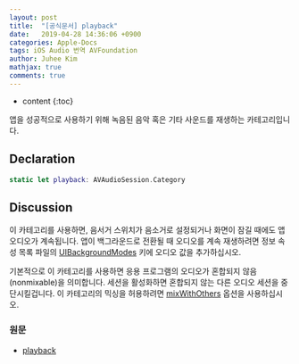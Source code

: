 ```yaml
---
layout: post
title:  "[공식문서] playback"
date:   2019-04-28 14:36:06 +0900
categories: Apple-Docs
tags: iOS Audio 번역 AVFoundation
author: Juhee Kim
mathjax: true
comments: true
---
```


* content
{:toc}

앱을 성공적으로 사용하기 위해 녹음된 음악 혹은 기타 사운드를 재생하는 카테고리입니다.

## Declaration
```swift
static let playback: AVAudioSession.Category
```

## Discussion
이 카테고리를 사용하면, 음서거 스위치가 음소거로 설정되거나 화면이 잠길 때에도 앱 오디오가 계속됩니다. 앱이 백그라운드로 전환될 때 오디오를 계속 재생하려면 정보 속성 목록 파일의 [UIBackgroundModes](https://developer.apple.com/library/archive/documentation/General/Reference/InfoPlistKeyReference/Articles/iPhoneOSKeys.html#//apple_ref/doc/plist/info/UIBackgroundModes) 키에 오디오 값을 추가하십시오.

기본적으로 이 카테고리를 사용하면 응용 프로그램의 오디오가 혼합되지 않음(nonmixable)을 의미합니다. 세션을 활성화하면 혼합되지 않는 다른 오디오 세션을 중단시킬겁니다. 이 카테고리의 믹싱을 허용하려면 [mixWithOthers](https://developer.apple.com/documentation/avfoundation/avaudiosession/categoryoptions/1616611-mixwithothers) 옵션을 사용하십시오.


### 원문
 * [playback](https://developer.apple.com/documentation/avfoundation/avaudiosession/category/1616509-playback)
